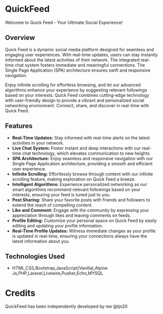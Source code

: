 # QuickFeed
Welcome to Quick Feed - Your Ultimate Social Experience!

## Overview
Quick Feed is a dynamic social media platform designed for seamless and engaging user experiences. With real-time updates, users can stay instantly informed about the latest activities of their network. The integrated real-time chat system fosters immediate and meaningful connections. The Single Page Application (SPA) architecture ensures swift and responsive navigation.

Enjoy infinite scrolling for effortless browsing, and let our advanced algorithms enhance your experience by suggesting relevant followings based on your interests. Quick Feed combines cutting-edge technology with user-friendly design to provide a vibrant and personalized social networking environment. Connect, share, and discover in real-time with Quick Feed.

## Features
- **Real-Time Updates:** Stay informed with real-time alerts on the latest activities in your network.
- **Live Chat System:** Foster instant and deep interactions with our real-time chat technology, which elevates communication to new heights.
- **SPA Architecture:** Enjoy seamless and responsive navigation with our Single Page Application architecture, providing a smooth and efficient user experience.
- **Infinite Scrolling:** Effortlessly browse through content with our infinite scrolling feature, making exploration on Quick Feed a breeze.
- **Intelligent Algorithms:** Experience personalized networking as our smart algorithms recommend relevant followings based on your interests, ensuring your feed is tuned just to you.
- **Post Sharing:** Share your favorite posts with friends and followers to extend the reach of compelling content.
- **Like and Comment:** Engage with the community by expressing your appreciation through likes and leaving comments on feeds.
- **Profile Editing:** Customize your personal space on Quick Feed by easily editing and updating your profile information.
- **Real-Time Profile Updates:** Witness immediate changes as your profile is updated in real-time, ensuring your connections always have the latest information about you.

## Technologies Used
* HTML,CSS,Bootstrap,JavaScript(Vanilla),Alpine Js,PHP,Laravel,Livewire,Pusher,Echo,MYSQL


 # Credits
 QuickFeed has been independently developed by me @tjn20